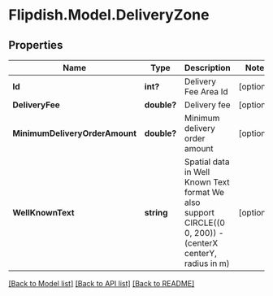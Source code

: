 # Flipdish.Model.DeliveryZone
## Properties

Name | Type | Description | Notes
------------ | ------------- | ------------- | -------------
**Id** | **int?** | Delivery Fee Area Id | [optional] 
**DeliveryFee** | **double?** | Delivery fee | [optional] 
**MinimumDeliveryOrderAmount** | **double?** | Minimum delivery order amount | [optional] 
**WellKnownText** | **string** | Spatial data in Well Known Text format  We also support CIRCLE((0 0, 200)) - (centerX centerY, radius in m) | [optional] 

[[Back to Model list]](../README.md#documentation-for-models) [[Back to API list]](../README.md#documentation-for-api-endpoints) [[Back to README]](../README.md)

